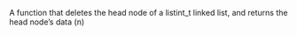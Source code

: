 A function that deletes the head node of a listint_t linked list, and returns the head node’s data (n)
